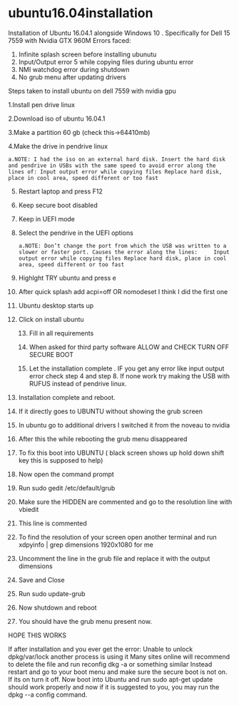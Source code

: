 # ubuntu16.04installation
Installation of Ubuntu 16.04.1 alongside Windows 10 . Specifically for Dell 15 7559 with Nvidia GTX 960M
Errors faced:
1. Infinite splash screen before installing ubunutu
2. Input/Output error 5 while copying files during ubuntu error
3. NMI watchdog error during shutdown
4. No grub menu after updating drivers


Steps taken to install ubuntu on dell 7559 with nvidia gpu

1.Install pen drive linux


2.Download iso of ubuntu 16.04.1


3.Make a partition 60 gb (check this->64410mb)


4.Make the drive in pendrive linux


    a.NOTE: I had the iso on an external hard disk. Insert the hard disk and pendrive in USBs with the same speed to avoid error along the lines of: Input output error while copying files Replace hard disk, place in cool area, speed different or too fast  

  
5. Restart laptop and press F12

6. Keep secure boot disabled

7. Keep in UEFI mode

8. Select the pendrive in the UEFI options

       a.NOTE: Don’t change the port from which the USB was written to a slower or faster port. Causes the error along the lines:     Input output error while copying files Replace hard disk, place in cool area, speed different or too fast


9. Highlght TRY ubuntu and press e

10. After quick splash add acpi=off OR nomodeset I think I did the first one 

11. Ubuntu desktop starts up 

12. Click on install ubuntu

      13. Fill in all requirements

      14.  When asked for third party software ALLOW and CHECK TURN OFF SECURE BOOT

      15. Let the installation complete . IF you get any error like input output error check step 4 and step 8. If none work try making the USB with RUFUS instead of pendrive linux.

16. Installation complete and reboot.

17. If it directly goes to UBUNTU without showing the grub screen

18. In ubuntu go to additional drivers I switched it from the noveau to nvidia

19. After this the while rebooting the grub menu disappeared

20. To fix this boot into UBUNTU ( black screen shows up hold down shift key this is supposed to help)

21. Now open the command prompt 

22. Run sudo gedit /etc/default/grub

23. Make sure the HIDDEN are commented and go to the resolution line with vbiedit

24. This line is commented 

25. To find the resolution of your screen open another terminal and run xdpyinfo  | grep dimensions 1920x1080 for me

26. Uncomment the line in the grub file and replace it with the output dimensions

27. Save and Close

28. Run sudo update-grub

29. Now shutdown and reboot

29. You should have the grub menu present now.

HOPE THIS WORKS


If after installation and you ever get the error:
Unable to unlock dpkg/var/lock another process is using it 
Many sites online will recommend to delete the file and run reconfig dkg -a or something similar
Instead restart and go to your boot menu and make sure the secure boot is not on. If its on turn it off.
Now boot into Ubuntu and run sudo apt-get update should work properly 
and now if it is suggested to you, you may run the dpkg --a config command.

